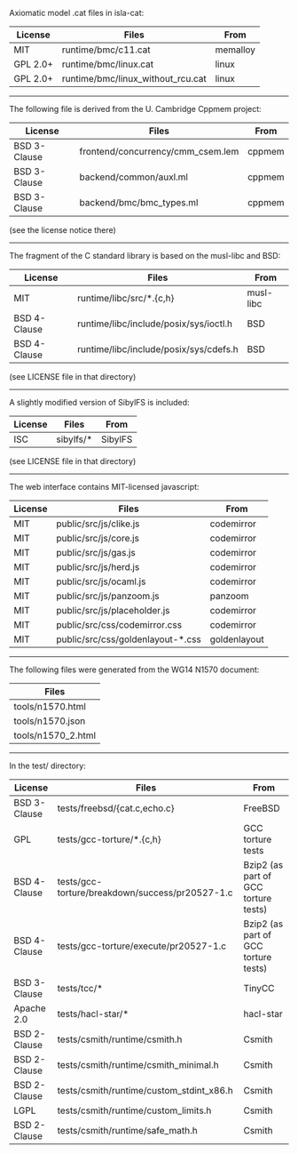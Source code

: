 Axiomatic model .cat files in isla-cat:

| License      | Files                             | From      |
| ------------ | --------------------------------- | --------- |
| MIT          | runtime/bmc/c11.cat               | memalloy  |
| GPL 2.0+     | runtime/bmc/linux.cat             | linux     |
| GPL 2.0+     | runtime/bmc/linux_without_rcu.cat | linux     |

---

The following file is derived from the U. Cambridge Cppmem project:

| License      | Files                             | From      |
| ------------ | --------------------------------- | --------- |
| BSD 3-Clause | frontend/concurrency/cmm_csem.lem | cppmem    |
| BSD 3-Clause | backend/common/auxl.ml            | cppmem    |
| BSD 3-Clause | backend/bmc/bmc_types.ml          | cppmem    |

(see the license notice there)

---

The fragment of the C standard library is based on the musl-libc and BSD:

| License      | Files                                  | From      |
| ------------ | -------------------------------------- | --------- |
| MIT          | runtime/libc/src/*.{c,h}               | musl-libc |
| BSD 4-Clause | runtime/libc/include/posix/sys/ioctl.h | BSD       |
| BSD 4-Clause | runtime/libc/include/posix/sys/cdefs.h | BSD       |

(see LICENSE file in that directory)

---

A slightly modified version of SibylFS is included:

| License      | Files                  | From      |
| ------------ | ---------------------- | --------- |
| ISC          | sibylfs/*              | SibylFS   |

(see LICENSE file in that directory)

---

The web interface contains MIT-licensed javascript:

| License | Files                              | From         |
| ------- | ---------------------------------- | ------------ |
| MIT     | public/src/js/clike.js             | codemirror   |
| MIT     | public/src/js/core.js              | codemirror   |
| MIT     | public/src/js/gas.js               | codemirror   |
| MIT     | public/src/js/herd.js              | codemirror   |
| MIT     | public/src/js/ocaml.js             | codemirror   |
| MIT     | public/src/js/panzoom.js           | panzoom      |
| MIT     | public/src/js/placeholder.js       | codemirror   |
| MIT     | public/src/css/codemirror.css      | codemirror   |
| MIT     | public/src/css/goldenlayout-\*.css | goldenlayout |

---

The following files were generated from the WG14 N1570 document:

| Files              |
| ------------------ |
| tools/n1570.html   |
| tools/n1570.json   |
| tools/n1570_2.html |

---

In the test/ directory:

| License      | Files                                           | From                                 |
| ------------ | ----------------------------------------------- | ------------------------------------ |
| BSD 3-Clause | tests/freebsd/{cat.c,echo.c}                    | FreeBSD                              |
| GPL          | tests/gcc-torture/*.{c,h}                       | GCC torture tests                    |
| BSD 4-Clause | tests/gcc-torture/breakdown/success/pr20527-1.c | Bzip2 (as part of GCC torture tests) |
| BSD 4-Clause | tests/gcc-torture/execute/pr20527-1.c           | Bzip2 (as part of GCC torture tests) |
| BSD 3-Clause | tests/tcc/*                                     | TinyCC                               |
| Apache 2.0   | tests/hacl-star/*                               | hacl-star                            |
| BSD 2-Clause | tests/csmith/runtime/csmith.h                   | Csmith                               |
| BSD 2-Clause | tests/csmith/runtime/csmith_minimal.h           | Csmith                               |
| BSD 2-Clause | tests/csmith/runtime/custom_stdint_x86.h        | Csmith                               |
| LGPL         | tests/csmith/runtime/custom_limits.h            | Csmith                               |
| BSD 2-Clause | tests/csmith/runtime/safe_math.h                | Csmith                               |
